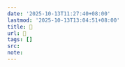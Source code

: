 ```yaml
---
date: '2025-10-13T11:27:40+08:00'
lastmod: '2025-10-13T13:04:51+08:00'
title: 󰙄
url: 󰙄
tags: []
src:
note:
---
```

